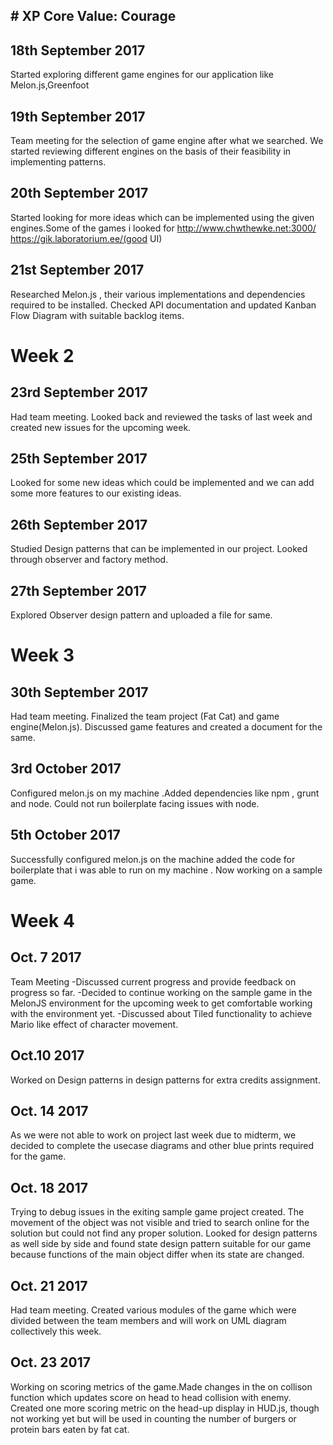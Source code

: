 ## # XP Core Value: Courage

## 18th September 2017
Started exploring different game engines for our application like Melon.js,Greenfoot

## 19th September 2017
Team meeting for the selection of game engine after what we searched. We started reviewing different engines on the basis of their feasibility in implementing patterns.

## 20th September 2017
Started looking for more ideas which can be implemented using the given engines.Some of the games i looked for
http://www.chwthewke.net:3000/
https://gik.laboratorium.ee/(good UI)  

## 21st September 2017
Researched Melon.js , their various implementations and dependencies required to be installed. Checked API documentation and updated Kanban Flow Diagram with suitable backlog items.       

# Week 2
## 23rd September 2017
Had team meeting. Looked back and reviewed the tasks of last week and created new issues for the upcoming week.

## 25th September 2017
Looked for some new ideas which could be implemented and we can add some more features to our existing ideas.

## 26th September 2017
Studied Design patterns that can be implemented in our project. Looked through observer and factory method.

## 27th September 2017
Explored Observer design pattern and uploaded a file for same.


# Week 3
## 30th September 2017
Had team meeting. Finalized the team project (Fat Cat) and game engine(Melon.js). Discussed game features and created a 
document for the same.

## 3rd October 2017
Configured melon.js on my machine .Added dependencies like npm , grunt and node. Could not run boilerplate facing issues
with node.


## 5th October 2017
Successfully configured melon.js on the machine added the code for boilerplate that i was able to run on my machine .
Now working on a sample game.


# Week 4

## Oct. 7 2017
Team Meeting
-Discussed current progress and provide feedback on progress so far.
-Decided to continue working on the sample game in the MelonJS environment for the upcoming week to get comfortable working with the environment yet.
-Discussed about Tiled functionality to achieve Mario like effect of character movement.

## Oct.10 2017
Worked on Design patterns in design patterns for extra credits assignment.

## Oct. 14 2017
As we were not able to work on project last week due to midterm, we decided to complete the usecase diagrams and other blue prints required for the game.

## Oct. 18 2017
Trying to debug issues in the exiting sample game project created. The movement of the object was not visible and tried to search online for the solution but could not find any proper solution. Looked for design patterns as well side by side and found state design pattern suitable for our game because functions of the main object differ when its state are changed.

## Oct. 21 2017
Had team meeting. Created various modules of the game which were divided between the team members and will work on UML diagram collectively this week.

## Oct. 23 2017
Working on scoring metrics of the game.Made changes in the on collison function which updates score on head to head collision with enemy. Created one more scoring metric on the head-up display in HUD.js, though not working yet but will be used in counting the number of burgers or protein bars eaten by fat cat.
